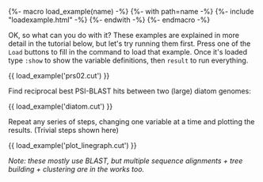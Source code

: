 {%- macro load_example(name) -%}
  {%- with path=name -%}
    {%- include "loadexample.html" -%}
  {%- endwith -%}
{%- endmacro -%}

OK, so what can you do with it? These examples are explained in more detail in
the tutorial below, but let's try running them first. Press one of the `Load`
buttons to fill in the command to load that example. Once it's loaded type
`:show` to show the variable definitions, then `result` to run everything.

{{ load_example('prs02.cut') }}

Find reciprocal best PSI-BLAST hits between two (large) diatom genomes:

{{ load_example('diatom.cut') }}

Repeat any series of steps, changing one variable at a time and plotting the results.
(Trivial steps shown here)

{{ load_example('plot_linegraph.cut') }}

_Note: these mostly use BLAST, but multiple sequence alignments +
tree building + clustering are in the works too._
